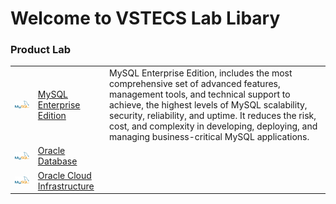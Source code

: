 # Welcome to VSTECS Lab Libary
### Product Lab ###
|  | | |
| ------------- | ------------- |------------- |
| <img src="/img/mysql/mysql.png" width=200>   | [MySQL Enterprise Edition](Mysql)|MySQL Enterprise Edition, includes the most comprehensive set of advanced features, management tools, and technical support to achieve, the highest levels of MySQL scalability, security, reliability, and uptime. It reduces the risk, cost, and complexity in developing, deploying, and managing business-critical MySQL applications.
| <img src="/img/mysql/mysql.png" width=200>   | [Oracle Database](odb)|
| <img src="/img/mysql/mysql.png" width=200>   | [Oracle Cloud Infrastructure](oci)|